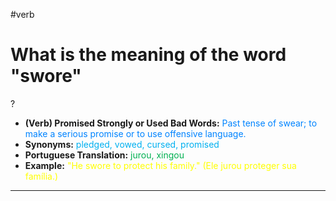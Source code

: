 #verb

# What is the meaning of the word "swore"
?
* **(Verb) Promised Strongly or Used Bad Words:** <span style="color:rgb(0, 132, 255)">Past tense of swear; to make a serious promise or to use offensive language.</span>
* **Synonyms:** <span style="color:rgb(0, 176, 240)">pledged, vowed, cursed, promised</span>
* **Portuguese Translation:** <span style="color:rgb(0, 176, 80)">jurou, xingou</span>
* **Example:** <span style="color:rgb(255, 255, 0)">"He swore to protect his family." (Ele jurou proteger sua família.)</span>
---
<!--SR:!2025-06-07,3,250-->
